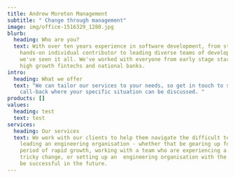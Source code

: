 ```yaml
---
title: Andrew Moreton Management
subtitle: " Change through management"
image: img/office-1516329_1280.jpg
blurb:
  heading: Who are you?
  text: With over ten years experience in software development, from starting as a
    hands-on individual contributor to leading diverse teams of developers,
    we've seen it all. We've worked with everyone from early stage startups to
    high growth fintechs and national banks.
intro:
  heading: What we offer
  text: "We can tailor our services to your needs, so get in touch to schedule a
    call-back where your specific situation can be discussed. "
products: []
values:
  heading: test
  text: test
services:
  heading: Our services
  text: We work with our clients to help them navigate the difficult terrain of
    leading an engineering organisation - whether that be gearing up for a
    period of rapid growth, working with a team who are experiencing a period of
    tricky change, or setting up an  engineering organisation with the tools to
    be successful in the future.
---
```


